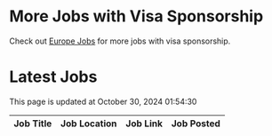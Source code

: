 # More Jobs with Visa Sponsorship

Check out [Europe Jobs](https://github.com/sureshparimi/europejobs#latest-jobs) for more jobs with visa sponsorship.

# Latest Jobs

This page is updated at October 30, 2024 01:54:30

| Job Title | Job Location | Job Link | Job Posted |
| --- | --- | --- | --- |
